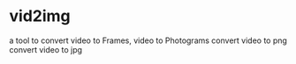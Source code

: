 # vid2img
a tool to convert video to Frames, video to Photograms
convert video to png
convert video to jpg

